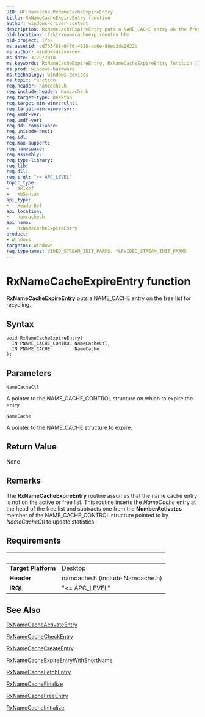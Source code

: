 ```yaml
---
UID: NF:namcache.RxNameCacheExpireEntry
title: RxNameCacheExpireEntry function
author: windows-driver-content
description: RxNameCacheExpireEntry puts a NAME_CACHE entry on the free list for recycling.
old-location: ifsk\rxnamecacheexpireentry.htm
old-project: ifsk
ms.assetid: cd763f88-0ff6-4938-ac6e-88ed3da2022b
ms.author: windowsdriverdev
ms.date: 3/29/2018
ms.keywords: RxNameCacheExpireEntry, RxNameCacheExpireEntry function [Installable File System Drivers], ifsk.rxnamecacheexpireentry, namcache/RxNameCacheExpireEntry, rxref_d516a8aa-e7f8-48d4-8619-6b59a862ca0c.xml
ms.prod: windows-hardware
ms.technology: windows-devices
ms.topic: function
req.header: namcache.h
req.include-header: Namcache.h
req.target-type: Desktop
req.target-min-winverclnt: 
req.target-min-winversvr: 
req.kmdf-ver: 
req.umdf-ver: 
req.ddi-compliance: 
req.unicode-ansi: 
req.idl: 
req.max-support: 
req.namespace: 
req.assembly: 
req.type-library: 
req.lib: 
req.dll: 
req.irql: "<= APC_LEVEL"
topic_type:
-	APIRef
-	kbSyntax
api_type:
-	HeaderDef
api_location:
-	namcache.h
api_name:
-	RxNameCacheExpireEntry
product:
- Windows
targetos: Windows
req.typenames: VIDEO_STREAM_INIT_PARMS, *LPVIDEO_STREAM_INIT_PARMS
---
```



# RxNameCacheExpireEntry function
<b>RxNameCacheExpireEntry</b> puts a NAME_CACHE entry on the free list for recycling.

## Syntax

```
void RxNameCacheExpireEntry(
  IN PNAME_CACHE_CONTROL NameCacheCtl,
  IN PNAME_CACHE         NameCache
);
```

## Parameters

`NameCacheCtl`

A pointer to the NAME_CACHE_CONTROL structure on which to expire the entry.

`NameCache`

A pointer to the NAME_CACHE structure to expire.


## Return Value

None

## Remarks

The <b>RxNameCacheExpireEntry</b> routine assumes that the name cache entry is not on the active or free list. This routine inserts the <i>NameCache</i> entry at the head of the free list and subtracts one from the <b>NumberActivates</b> member of the NAME_CACHE_CONTROL structure pointed to by <i>NameCacheCtl</i> to update statistics.

## Requirements
| &nbsp; | &nbsp; |
| ---- |:---- |
| **Target Platform** | Desktop |
| **Header** | namcache.h (include Namcache.h) |
| **IRQL** | "<= APC_LEVEL" |

## See Also

<a href="https://msdn.microsoft.com/library/windows/hardware/ff554552">RxNameCacheActivateEntry</a>



<a href="https://msdn.microsoft.com/library/windows/hardware/ff554558">RxNameCacheCheckEntry</a>



<a href="https://msdn.microsoft.com/library/windows/hardware/ff554565">RxNameCacheCreateEntry</a>



<a href="https://msdn.microsoft.com/library/windows/hardware/ff554570">RxNameCacheExpireEntryWithShortName</a>



<a href="https://msdn.microsoft.com/library/windows/hardware/ff554573">RxNameCacheFetchEntry</a>



<a href="https://msdn.microsoft.com/library/windows/hardware/ff554575">RxNameCacheFinalize</a>



<a href="https://msdn.microsoft.com/library/windows/hardware/ff554579">RxNameCacheFreeEntry</a>



<a href="https://msdn.microsoft.com/library/windows/hardware/ff554586">RxNameCacheInitialize</a>